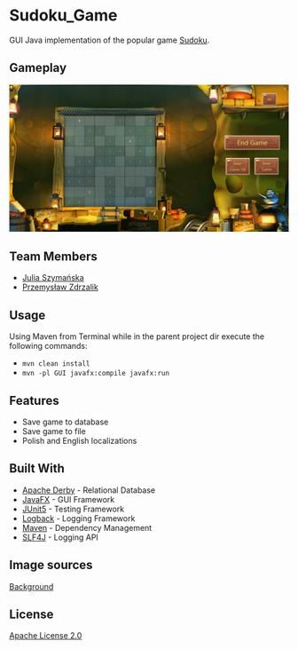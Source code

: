 # Sudoku_Game
GUI Java implementation of the popular game [Sudoku](https://en.wikipedia.org/wiki/Sudoku/). 

## Gameplay
![GamePlay.png](https://github.com/JuliaSzymanska/Sudoku_Game/blob/master/GamePlay.png)

## Team Members
* [Julia Szymańska](https://github.com/JuliaSzymanska)
* [Przemysław Zdrzalik](https://github.com/ZdrzalikPrzemyslaw)

## Usage
Using Maven from Terminal while in the parent project dir execute the following commands:
* ```mvn clean install```
* ```mvn -pl GUI javafx:compile javafx:run```

## Features
* Save game to database
* Save game to file
* Polish and English localizations


## Built With
* [Apache Derby](https://db.apache.org/derby/) - Relational Database 
* [JavaFX](https://openjfx.io/) - GUI Framework
* [JUnit5](https://junit.org/junit5/) - Testing Framework
* [Logback](http://logback.qos.ch/) - Logging Framework
* [Maven](https://maven.apache.org/) - Dependency Management
* [SLF4J](http://www.slf4j.org/) - Logging API

## Image sources
[Background](https://www.micestro.com/work-imagery?lightbox=dataItem-jk9abbp7)

## License
[Apache License 2.0](https://github.com/JuliaSzymanska/Sudoku_Game/blob/master/LICENSE)

